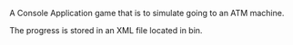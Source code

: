 A Console Application game that is to simulate going to an ATM machine.

The progress is stored in an XML file located in bin. 
